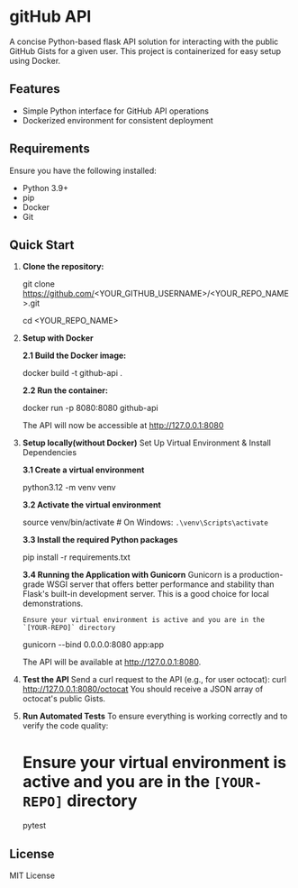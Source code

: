 # gitHub API

A concise Python-based flask API solution for interacting with the public GitHub Gists for a given user. This project is containerized for easy setup using Docker.

## Features

- Simple Python interface for GitHub API operations
- Dockerized environment for consistent deployment

## Requirements

Ensure you have the following installed:

* Python 3.9+
* pip
* Docker
* Git

## Quick Start 

1. **Clone the repository:**

    git clone https://github.com/<YOUR_GITHUB_USERNAME>/<YOUR_REPO_NAME>.git
   
    cd <YOUR_REPO_NAME>
   
2. **Setup with Docker**

   **2.1  Build the Docker image:**

    docker build -t github-api .

   **2.2  Run the container:**
   
    docker run -p 8080:8080 github-api
    
    The API will now be accessible at http://127.0.0.1:8080

3. **Setup locally(without Docker)**
    Set Up Virtual Environment & Install Dependencies
   
     **3.1 Create a virtual environment**

      python3.12 -m venv venv

     **3.2 Activate the virtual environment**

      source venv/bin/activate  # On Windows: `.\venv\Scripts\activate`

     **3.3 Install the required Python packages**

      pip install -r requirements.txt

     **3.4  Running the Application with Gunicorn**
      Gunicorn is a production-grade WSGI server that offers better performance and stability than Flask's built-in                 development server. This is a good choice for local demonstrations.

       Ensure your virtual environment is active and you are in the `[YOUR-REPO]` directory

      gunicorn --bind 0.0.0.0:8080 app:app

      The API will be available at http://127.0.0.1:8080.

5. **Test the API**
   Send a curl request to the API (e.g., for user octocat):
   curl http://127.0.0.1:8080/octocat
   You should receive a JSON array of octocat's public Gists.

6. **Run Automated Tests**
   To ensure everything is working correctly and to verify the code quality:  
   # Ensure your virtual environment is active and you are in the `[YOUR-REPO]` directory
   pytest

## License
MIT License
